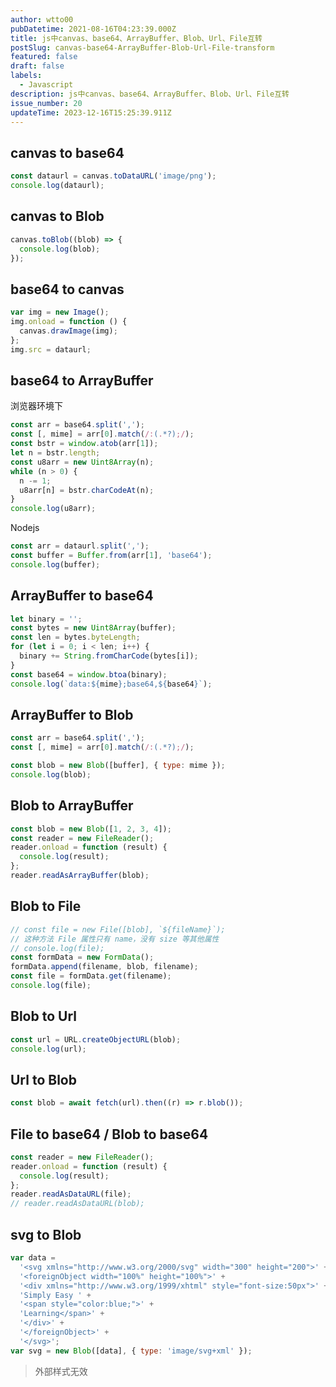 ```yaml
---
author: wtto00
pubDatetime: 2021-08-16T04:23:39.000Z
title: js中canvas、base64、ArrayBuffer、Blob、Url、File互转
postSlug: canvas-base64-ArrayBuffer-Blob-Url-File-transform
featured: false
draft: false
labels:
  - Javascript
description: js中canvas、base64、ArrayBuffer、Blob、Url、File互转
issue_number: 20
updateTime: 2023-12-16T15:25:39.911Z
---
```


## canvas to base64

```javascript
const dataurl = canvas.toDataURL('image/png');
console.log(dataurl);
```

## canvas to Blob

```javascript
canvas.toBlob((blob) => {
  console.log(blob);
});
```

## base64 to canvas

```javascript
var img = new Image();
img.onload = function () {
  canvas.drawImage(img);
};
img.src = dataurl;
```

## base64 to ArrayBuffer

浏览器环境下

```javascript
const arr = base64.split(',');
const [, mime] = arr[0].match(/:(.*?);/);
const bstr = window.atob(arr[1]);
let n = bstr.length;
const u8arr = new Uint8Array(n);
while (n > 0) {
  n -= 1;
  u8arr[n] = bstr.charCodeAt(n);
}
console.log(u8arr);
```

Nodejs

```javascript
const arr = dataurl.split(',');
const buffer = Buffer.from(arr[1], 'base64');
console.log(buffer);
```

## ArrayBuffer to base64

```javascript
let binary = '';
const bytes = new Uint8Array(buffer);
const len = bytes.byteLength;
for (let i = 0; i < len; i++) {
  binary += String.fromCharCode(bytes[i]);
}
const base64 = window.btoa(binary);
console.log(`data:${mime};base64,${base64}`);
```

## ArrayBuffer to Blob

```javascript
const arr = base64.split(',');
const [, mime] = arr[0].match(/:(.*?);/);

const blob = new Blob([buffer], { type: mime });
console.log(blob);
```

## Blob to ArrayBuffer

```javascript
const blob = new Blob([1, 2, 3, 4]);
const reader = new FileReader();
reader.onload = function (result) {
  console.log(result);
};
reader.readAsArrayBuffer(blob);
```

## Blob to File

```javascript
// const file = new File([blob], `${fileName}`);
// 这种方法 File 属性只有 name，没有 size 等其他属性
// console.log(file);
const formData = new FormData();
formData.append(filename, blob, filename);
const file = formData.get(filename);
console.log(file);
```

## Blob to Url

```javascript
const url = URL.createObjectURL(blob);
console.log(url);
```

## Url to Blob

```javascript
const blob = await fetch(url).then((r) => r.blob());
```

## File to base64 / Blob to base64

```javascript
const reader = new FileReader();
reader.onload = function (result) {
  console.log(result);
};
reader.readAsDataURL(file);
// reader.readAsDataURL(blob);
```

## svg to Blob

```javascript
var data =
  '<svg xmlns="http://www.w3.org/2000/svg" width="300" height="200">' +
  '<foreignObject width="100%" height="100%">' +
  '<div xmlns="http://www.w3.org/1999/xhtml" style="font-size:50px">' +
  'Simply Easy ' +
  '<span style="color:blue;">' +
  'Learning</span>' +
  '</div>' +
  '</foreignObject>' +
  '</svg>';
var svg = new Blob([data], { type: 'image/svg+xml' });
```

> 外部样式无效
